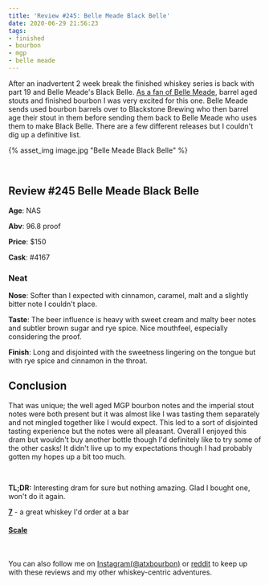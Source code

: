 ```yaml
---
title: 'Review #245: Belle Meade Black Belle'
date: 2020-06-29 21:56:23
tags:
- finished
- bourbon
- mgp
- belle meade
---
```


After an inadvertent 2 week break the finished whiskey series is back with part 19 and Belle Meade's Black Belle. [As a fan of Belle Meade](https://atxbourbon.com/tags/belle-meade/), barrel aged stouts and finished bourbon I was very excited for this one. Belle Meade sends used bourbon barrels over to Blackstone Brewing who then barrel age their stout in them before sending them back to Belle Meade who uses them to make Black Belle. There are a few different releases but I couldn't dig up a definitive list. 

{% asset_img image.jpg "Belle Meade Black Belle" %}

&nbsp;

## Review #245 Belle Meade Black Belle
**Age**: NAS

**Abv**: 96.8 proof

**Price**: $150

**Cask**: #4167

### Neat
**Nose**: Softer than I expected with cinnamon, caramel, malt and a slightly bitter note I couldn't place.

**Taste**: The beer influence is heavy with sweet cream and malty beer notes and subtler brown sugar and rye spice. Nice mouthfeel, especially considering the proof.

**Finish**: Long and disjointed with the sweetness lingering on the tongue but with rye spice and cinnamon in the throat.

## Conclusion

That was unique; the well aged MGP bourbon notes and the imperial stout notes were both present but it was almost like I was tasting them separately and not mingled together like I would expect. This led to a sort of disjointed tasting experience but the notes were all pleasant. Overall I enjoyed this dram but wouldn't buy another bottle though I'd definitely like to try some of the other casks! It didn't live up to my expectations though I had probably gotten my hopes up a bit too much.

&nbsp;

**TL;DR:** Interesting dram for sure but nothing amazing. Glad I bought one, won't do it again.

[**7**](https://atxbourbon.com/tags/7/) - a great whiskey I'd order at a bar

#### [Scale](http://atxbourbon.com/Scale/)

&nbsp;

You can also follow me on [Instagram(@atxbourbon)](https://www.instagram.com/atxbourbon/) or [reddit](https://www.reddit.com/r/atxbourbon/) to keep up with these reviews and my other whiskey-centric adventures.